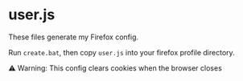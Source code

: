 # user.js
These files generate my Firefox config.

Run `create.bat`, then copy `user.js` into your firefox profile directory.

⚠️ Warning: This config clears cookies when the browser closes
